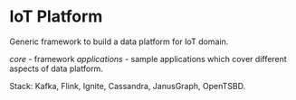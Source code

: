 # IoT Platform

Generic framework to build a data platform for IoT domain.

*core* - framework
*applications* - sample applications which cover different aspects of data platform.

Stack: Kafka, Flink, Ignite, Cassandra, JanusGraph, OpenTSBD.
